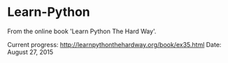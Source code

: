 # Learn-Python
From the online book 'Learn Python The Hard Way'.

Current progress: 
http://learnpythonthehardway.org/book/ex35.html
Date: August 27, 2015
